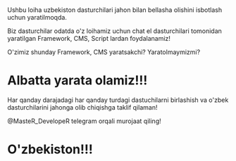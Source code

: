 # 

Ushbu loiha uzbekiston dasturchilari jahon bilan bellasha olishini isbotlash uchun yaratilmoqda.

Biz dasturchilar odatda o'z loihamiz uchun chat el dasturchilari tomonidan yaratilgan Framework, CMS, Script lardan foydalanamiz!

O'zimiz shunday Framework, CMS yaratsakchi? Yaratolmaymizmi?

# Albatta yarata olamiz!!!

Har qanday darajadagi har qanday turdagi dastuchilarni birlashish va o'zbek dasturchilarini jahonga olib chiqishga taklif qilaman!

@MasteR_DevelopeR telegram orqali murojaat qiling!

# O'zbekiston!!!
